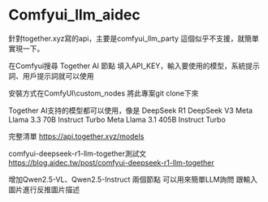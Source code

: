 # Comfyui_llm_aidec
針對together.xyz寫的api，主要是comfyui_llm_party 這個似乎不支援，就簡單實現一下。

在Comfyui搜尋 Together AI 節點
填入API_KEY，輸入要使用的模型，系統提示詞、用戶提示詞就可以使用

安裝方式在ComfyUI\custom_nodes 將此專案git clone下來

Together AI支持的模型都可以使用，像是
DeepSeek R1
DeepSeek V3
Meta Llama 3.3 70B Instruct Turbo
Meta Llama 3.1 405B Instruct Turbo

完整清單
https://api.together.xyz/models

comfyui-deepseek-r1-llm-together測試文
https://blog.aidec.tw/post/comfyui-deepseek-r1-llm-together

增加Qwen2.5-VL、Qwen2.5-Instruct 兩個節點
可以用來簡單LLM詢問
跟輸入圖片進行反推圖片描述
